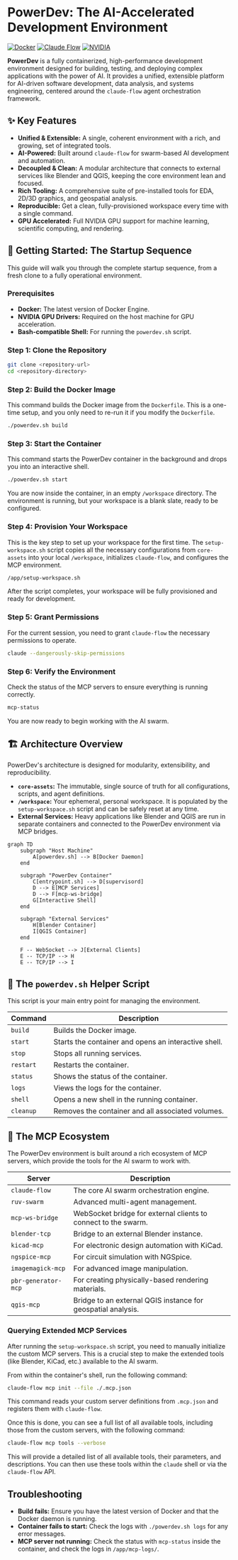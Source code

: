 # PowerDev: The AI-Accelerated Development Environment

[![Docker](https://img.shields.io/badge/Docker-2496ED?style=for-the-badge&logo=docker&logoColor=white)](https://www.docker.com/)
[![Claude Flow](https://img.shields.io/badge/claude--flow-alpha-orange?style=for-the-badge)](https://github.com/claude-flow/claude-flow)
[![NVIDIA](https://img.shields.io/badge/NVIDIA-76B900?style=for-the-badge&logo=nvidia&logoColor=white)](https://www.nvidia.com/en-us/gpu-cloud/)

**PowerDev** is a fully containerized, high-performance development environment designed for building, testing, and deploying complex applications with the power of AI. It provides a unified, extensible platform for AI-driven software development, data analysis, and systems engineering, centered around the `claude-flow` agent orchestration framework.

## ✨ Key Features

- **Unified & Extensible:** A single, coherent environment with a rich, and growing, set of integrated tools.
- **AI-Powered:** Built around `claude-flow` for swarm-based AI development and automation.
- **Decoupled & Clean:** A modular architecture that connects to external services like Blender and QGIS, keeping the core environment lean and focused.
- **Rich Tooling:** A comprehensive suite of pre-installed tools for EDA, 2D/3D graphics, and geospatial analysis.
- **Reproducible:** Get a clean, fully-provisioned workspace every time with a single command.
- **GPU Accelerated:** Full NVIDIA GPU support for machine learning, scientific computing, and rendering.

## 🚀 Getting Started: The Startup Sequence

This guide will walk you through the complete startup sequence, from a fresh clone to a fully operational environment.

### Prerequisites

- **Docker:** The latest version of Docker Engine.
- **NVIDIA GPU Drivers:** Required on the host machine for GPU acceleration.
- **Bash-compatible Shell:** For running the `powerdev.sh` script.

### Step 1: Clone the Repository

```bash
git clone <repository-url>
cd <repository-directory>
```

### Step 2: Build the Docker Image

This command builds the Docker image from the `Dockerfile`. This is a one-time setup, and you only need to re-run it if you modify the `Dockerfile`.

```bash
./powerdev.sh build
```

### Step 3: Start the Container

This command starts the PowerDev container in the background and drops you into an interactive shell.

```bash
./powerdev.sh start
```

You are now inside the container, in an empty `/workspace` directory. The environment is running, but your workspace is a blank slate, ready to be configured.

### Step 4: Provision Your Workspace

This is the key step to set up your workspace for the first time. The `setup-workspace.sh` script copies all the necessary configurations from `core-assets` into your local `/workspace`, initializes `claude-flow`, and configures the MCP environment.

```bash
/app/setup-workspace.sh
```

After the script completes, your workspace will be fully provisioned and ready for development.

### Step 5: Grant Permissions

For the current session, you need to grant `claude-flow` the necessary permissions to operate.

```bash
claude --dangerously-skip-permissions
```

### Step 6: Verify the Environment

Check the status of the MCP servers to ensure everything is running correctly.

```bash
mcp-status
```

You are now ready to begin working with the AI swarm.

## 🏗️ Architecture Overview

PowerDev's architecture is designed for modularity, extensibility, and reproducibility.

- **`core-assets`:** The immutable, single source of truth for all configurations, scripts, and agent definitions.
- **`/workspace`:** Your ephemeral, personal workspace. It is populated by the `setup-workspace.sh` script and can be safely reset at any time.
- **External Services:** Heavy applications like Blender and QGIS are run in separate containers and connected to the PowerDev environment via MCP bridges.

```mermaid
graph TD
    subgraph "Host Machine"
        A[powerdev.sh] --> B[Docker Daemon]
    end

    subgraph "PowerDev Container"
        C[entrypoint.sh] --> D[supervisord]
        D --> E[MCP Services]
        D --> F[mcp-ws-bridge]
        G[Interactive Shell]
    end

    subgraph "External Services"
        H[Blender Container]
        I[QGIS Container]
    end

    F -- WebSocket --> J[External Clients]
    E -- TCP/IP --> H
    E -- TCP/IP --> I
```

## 🧰 The `powerdev.sh` Helper Script

This script is your main entry point for managing the environment.

| Command | Description |
|---|---|
| `build` | Builds the Docker image. |
| `start` | Starts the container and opens an interactive shell. |
| `stop` | Stops all running services. |
| `restart` | Restarts the container. |
| `status` | Shows the status of the container. |
| `logs` | Views the logs for the container. |
| `shell` | Opens a new shell in the running container. |
| `cleanup` | Removes the container and all associated volumes. |

## 🤖 The MCP Ecosystem

The PowerDev environment is built around a rich ecosystem of MCP servers, which provide the tools for the AI swarm to work with.

| Server | Description |
|---|---|
| `claude-flow` | The core AI swarm orchestration engine. |
| `ruv-swarm` | Advanced multi-agent management. |
| `mcp-ws-bridge` | WebSocket bridge for external clients to connect to the swarm. |
| `blender-tcp` | Bridge to an external Blender instance. |
| `kicad-mcp` | For electronic design automation with KiCad. |
| `ngspice-mcp` | For circuit simulation with NGSpice. |
| `imagemagick-mcp` | For advanced image manipulation. |
| `pbr-generator-mcp` | For creating physically-based rendering materials. |
| `qgis-mcp` | Bridge to an external QGIS instance for geospatial analysis. |

### Querying Extended MCP Services

After running the `setup-workspace.sh` script, you need to manually initialize the custom MCP servers. This is a crucial step to make the extended tools (like Blender, KiCad, etc.) available to the AI swarm.

From within the container's shell, run the following command:

```bash
claude-flow mcp init --file ./.mcp.json
```

This command reads your custom server definitions from `.mcp.json` and registers them with `claude-flow`.

Once this is done, you can see a full list of all available tools, including those from the custom servers, with the following command:

```bash
claude-flow mcp tools --verbose
```

This will provide a detailed list of all available tools, their parameters, and descriptions. You can then use these tools within the `claude` shell or via the `claude-flow` API.

## Troubleshooting

- **Build fails:** Ensure you have the latest version of Docker and that the Docker daemon is running.
- **Container fails to start:** Check the logs with `./powerdev.sh logs` for any error messages.
- **MCP server not running:** Check the status with `mcp-status` inside the container, and check the logs in `/app/mcp-logs/`.